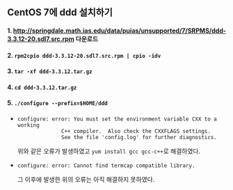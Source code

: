 ## CentOS 7에 ddd 설치하기
#### 1. http://springdale.math.ias.edu/data/puias/unsupported/7/SRPMS/ddd-3.3.12-20.sdl7.src.rpm 다운로드
#### 2. `rpm2cpio ddd-3.3.12-20.sdl7.src.rpm | cpio -idv`
#### 3. `tar -xf ddd-3.3.12.tar.gz`
#### 4. `cd ddd-3.3.12.tar.gz`
#### 5. `./configure --prefix=$HOME/ddd`
  * ```linux
    configure: error: You must set the environment variable CXX to a working 
                  C++ compiler.  Also check the CXXFLAGS settings.
                  See the file 'config.log' for further diagnostics.
    ```
    위와 같은 오류가 발생하였고 ```yum install gcc gcc-c++```로 해결하였다.
  * ```linux
    configure: error: Cannot find termcap compatible library.
    ```
    그 이후에 발생한 위의 오류는 아직 해결하지 못하였다.
